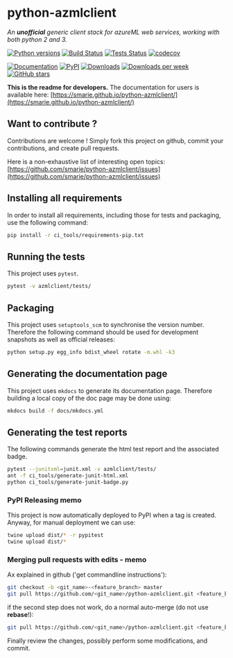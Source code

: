 # python-azmlclient

*An ***unofficial*** generic client stack for azureML web services, working with both python 2 and 3.*

[![Python versions](https://img.shields.io/pypi/pyversions/azmlclient.svg)](https://pypi.python.org/pypi/azmlclient/) [![Build Status](https://travis-ci.org/smarie/python-azmlclient.svg?branch=master)](https://travis-ci.org/smarie/python-azmlclient) [![Tests Status](https://smarie.github.io/python-azmlclient/junit/junit-badge.svg?dummy=8484744)](https://smarie.github.io/python-azmlclient/junit/report.html) [![codecov](https://codecov.io/gh/smarie/python-azmlclient/branch/master/graph/badge.svg)](https://codecov.io/gh/smarie/python-azmlclient)

[![Documentation](https://img.shields.io/badge/doc-latest-blue.svg)](https://smarie.github.io/python-azmlclient/) [![PyPI](https://img.shields.io/pypi/v/azmlclient.svg)](https://pypi.python.org/pypi/azmlclient/) [![Downloads](https://pepy.tech/badge/azmlclient)](https://pepy.tech/project/azmlclient) [![Downloads per week](https://pepy.tech/badge/azmlclient/week)](https://pepy.tech/project/azmlclient) [![GitHub stars](https://img.shields.io/github/stars/smarie/python-azmlclient.svg)](https://github.com/smarie/python-azmlclient/stargazers)

**This is the readme for developers.** The documentation for users is available here: [https://smarie.github.io/python-azmlclient/](https://smarie.github.io/python-azmlclient/)

## Want to contribute ?

Contributions are welcome ! Simply fork this project on github, commit your contributions, and create pull requests.

Here is a non-exhaustive list of interesting open topics: [https://github.com/smarie/python-azmlclient/issues](https://github.com/smarie/python-azmlclient/issues)

## Installing all requirements

In order to install all requirements, including those for tests and packaging, use the following command:

```bash
pip install -r ci_tools/requirements-pip.txt
```

## Running the tests

This project uses `pytest`.

```bash
pytest -v azmlclient/tests/
```

## Packaging

This project uses `setuptools_scm` to synchronise the version number. Therefore the following command should be used for development snapshots as well as official releases: 

```bash
python setup.py egg_info bdist_wheel rotate -m.whl -k3
```

## Generating the documentation page

This project uses `mkdocs` to generate its documentation page. Therefore building a local copy of the doc page may be done using:

```bash
mkdocs build -f docs/mkdocs.yml
```

## Generating the test reports

The following commands generate the html test report and the associated badge. 

```bash
pytest --junitxml=junit.xml -v azmlclient/tests/
ant -f ci_tools/generate-junit-html.xml
python ci_tools/generate-junit-badge.py
```

### PyPI Releasing memo

This project is now automatically deployed to PyPI when a tag is created. Anyway, for manual deployment we can use:

```bash
twine upload dist/* -r pypitest
twine upload dist/*
```

### Merging pull requests with edits - memo

Ax explained in github ('get commandline instructions'):

```bash
git checkout -b <git_name>-<feature_branch> master
git pull https://github.com/<git_name>/python-azmlclient.git <feature_branch> --no-commit --ff-only
```

if the second step does not work, do a normal auto-merge (do not use **rebase**!):

```bash
git pull https://github.com/<git_name>/python-azmlclient.git <feature_branch> --no-commit
```

Finally review the changes, possibly perform some modifications, and commit.
